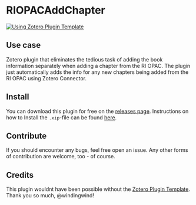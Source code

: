 # RIOPACAddChapter
[![Using Zotero Plugin Template](https://img.shields.io/badge/Using-Zotero%20Plugin%20Template-blue?style=flat-square&logo=github)](https://github.com/windingwind/zotero-plugin-template)
## Use case
Zotero plugin that eliminates the tedious task of adding the book information separately when adding a chapter from the RI OPAC.
The plugin just automatically adds the info for any new chapters being added from the RI OPAC using Zotero Connector.

## Install
You can download this plugin for free on the [releases page](https://github.com/theRatramnus/RIOPACAddChapter/releases). Instructions on how to Install the `.xip`-file can be found [here](https://www.zotero.org/support/plugins).

## Contribute
If you should encounter any bugs, feel free open an issue. Any other forms of contribution are welcome, too - of course.

## Credits
This plugin wouldnt have been possible without the [Zotero Plugin Template](https://github.com/windingwind/zotero-plugin-template). Thank you so much, @windingwind!
